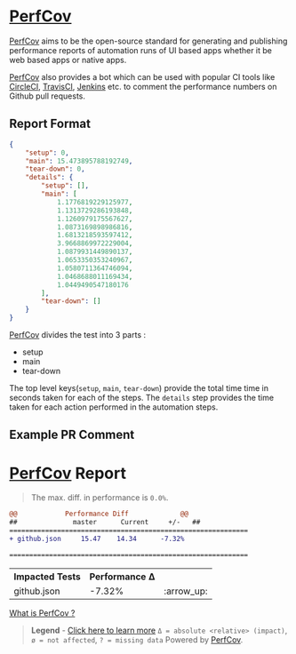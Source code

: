 # [PerfCov]

[PerfCov] aims to be the open-source standard for generating and publishing performance reports of automation runs of UI based apps whether it be web based apps or native apps.

[PerfCov] also provides a bot which can be used with popular CI tools like [CircleCI], [TravisCI], [Jenkins] etc. to comment the performance numbers on Github pull requests.

## Report Format
```json
{
    "setup": 0,
    "main": 15.473895788192749,
    "tear-down": 0,
    "details": {
        "setup": [],
        "main": [
            1.1776819229125977,
            1.1313729286193848,
            1.1260979175567627,
            1.0873169898986816,
            1.6813218593597412,
            3.9668869972229004,
            1.0879931449890137,
            1.0653350353240967,
            1.0580711364746094,
            1.0468688011169434,
            1.0449490547180176
        ],
        "tear-down": []
    }
}
```

[PerfCov] divides the test into 3 parts :
- setup
- main
- tear-down

The top level keys(`setup`, `main`, `tear-down`) provide the total time time in seconds taken for each of the steps. The `details` step provides the time taken for each action performed in the automation steps.

## Example PR Comment
# [PerfCov](https://github.com/intuit/automation-for-humans/blob/master/PerfCov.md) Report

> The max. diff. in performance is `0.0%`.

```diff
@@            Performance Diff             @@
##              master      Current     +/-   ##
============================================================
+ github.json     15.47    14.34      -7.32%

============================================================
```

<table>
    <tr>
        <th>Impacted Tests</th>
        <th>Performance Δ</th>
        <th></th>
    </tr>
    <tr><td>github.json</td><td>-7.32%</td><td>:arrow_up:</td></tr>
</table>


[What is PerfCov ?](https://github.com/intuit/automation-for-humans/blob/master/PerfCov.md)
> **Legend** - [Click here to learn more](https://github.com/intuit/automation-for-humans/blob/master/PerfCov.md)
> `Δ = absolute <relative> (impact)`, `ø = not affected`, `? = missing data`
> Powered by [PerfCov](https://github.com/intuit/automation-for-humans/blob/master/PerfCov.md).


[PerfCov]: https://github.com/intuit/automation-for-humans/blob/master/PerfCov.md
[CircleCI]: https://circleci.com/
[TravisCI]: https://travis-ci.org/
[Jenkins]: https://jenkins.io/
